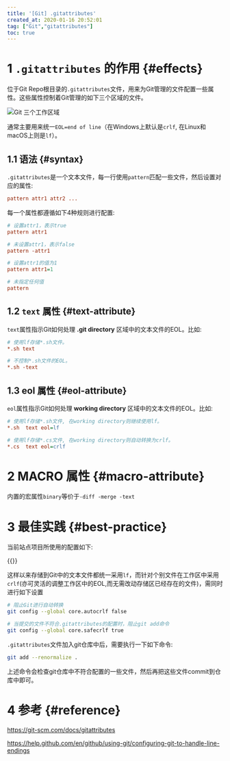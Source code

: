 ```yaml
---
title: '[Git] .gitattributes'
created_at: 2020-01-16 20:52:01
tag: ["Git","gitattributes"]
toc: true
---
```


# 1 `.gitattributes` 的作用 {#effects}

位于Git Repo根目录的`.gitattributes`文件，用来为Git管理的文件配置一些属性。这些属性控制着Git管理的如下三个区域的文件。

![Git 三个工作区域](git-areas.png) 

通常主要用来统一`EOL=end of line`（在Windows上默认是`crlf`, 在Linux和macOS上则是`lf`）。

## 1.1 语法 {#syntax}

`.gitattributes`是一个文本文件，每一行使用`pattern`匹配一些文件，然后设置对应的属性:

```ini
pattern attr1 attr2 ...
```

每一个属性都遵循如下4种规则进行配置:
```ini
# 设置attr1，表示true
pattern attr1

# 未设置attr1，表示false
pattern -attr1

# 设置attr1的值为1
pattern attr1=1

# 未指定任何值
pattern 
```


## 1.2 `text` 属性 {#text-attribute}

`text`属性指示Git如何处理 **.git directory** 区域中的文本文件的EOL。比如:

```ini
# 使用lf存储*.sh文件。
*.sh text

# 不控制*.sh文件的EOL。
*.sh -text
```

## 1.3 eol 属性 {#eol-attribute}

`eol`属性指示Git如何处理 **working directory** 区域中的文本文件的EOL。比如:

```ini
# 使用lf存储*.sh文件, 在working directory则继续使用lf。
*.sh  text eol=lf

# 使用lf存储*.cs文件, 在working directory则自动转换为crlf。
*.cs  text eol=crlf
```

# 2 MACRO 属性 {#macro-attribute}

内置的宏属性`binary`等价于`-diff -merge -text`


# 3 最佳实践 {#best-practice}

当前站点项目所使用的配置如下:

{{<highlight-file path="/.gitattributes" lang="ini">}}

这样以来存储到Git中的文本文件都统一采用`lf`，而针对个别文件在工作区中采用`crlf`(亦可灵活的调整工作区中的EOL,而无需改动存储区已经存在的文件)，需同时进行如下设置
```bash
# 阻止Git进行自动转换
git config --global core.autocrlf false

# 当提交的文件不符合.gitattributes的配置时，阻止git add命令
git config --global core.safecrlf true
```

`.gitattributes`文件加入git仓库中后，需要执行一下如下命令:
```bash
git add --renormalize .
```
上述命令会检查git仓库中不符合配置的一些文件，然后再把这些文件commit到仓库中即可。


# 4 参考 {#reference}

https://git-scm.com/docs/gitattributes

https://help.github.com/en/github/using-git/configuring-git-to-handle-line-endings
